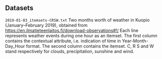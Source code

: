 ## Datasets

`2019-01-03_itemsets-CRSW.txt` Two months worth of weather in Kuopio (January–February 2019), obtained from https://en.ilmatieteenlaitos.fi/download-observations#!/
Each line represents weather events during one hour as an itemset. The first column contains the contextual attribute, i.e. indication of time in Year-Month-Day_Hour format. The second column contains the itemset. C, R S and W stand respectively for clouds, precipitation, sunshine and wind.

